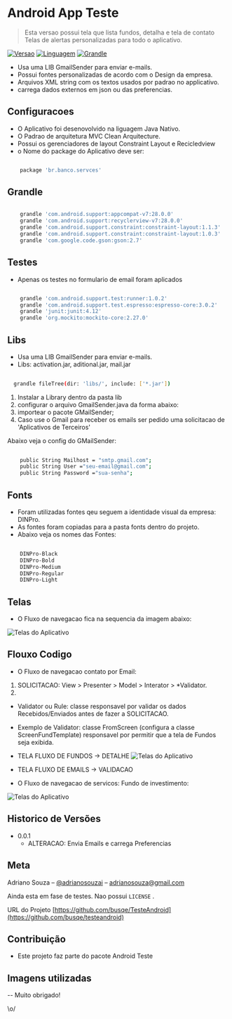 # Android App Teste 
> Esta versao possui tela que lista fundos, detalha e tela de contato 
> Telas de alertas personalizadas para todo o aplicativo.

[![ Versao][version-image]][version-image]
[![ Linguagem][lang-image]][lang-image]
[![ Grandle][grandle-image]][grandle-image]

- Usa uma LIB  GmailSender para enviar e-mails.
- Possui fontes personalizadas de acordo com o Design da empresa.
- Arquivos XML string com os textos usados por padrao no applicativo.
- carrega dados externos em json ou das preferencias.

## Configuracoes

- O Aplicativo foi desenovolvido na liguagem Java Nativo.
- O Padrao de arquitetura MVC Clean Arquitecture.
- Possui os gerenciadores de layout Constraint Layout e Recicledview 
- o Nome do package do Aplicativo deve ser:

```sh

	package 'br.banco.servces'

```


## Grandle

```sh

	grandle 'com.android.support:appcompat-v7:28.0.0'
	grandle 'com.android.support:recyclerview-v7:28.0.0'
	grandle 'com.android.support.constraint:constraint-layout:1.1.3'
	grandle 'com.android.support.constraint:constraint-layout:1.0.3'
	grandle 'com.google.code.gson:gson:2.7'

```

## Testes
- Apenas os testes no formulario de email foram aplicados

```sh

	grandle 'com.android.support.test:runner:1.0.2'
	grandle 'com.android.support.test.espresso:espresso-core:3.0.2'
	grandle 'junit:junit:4.12'
	grandle 'org.mockito:mockito-core:2.27.0'

```

## Libs
- Usa uma LIB GmailSender para enviar e-mails.
- Libs: activation.jar, aditional.jar, mail.jar
 
```sh
 
  grandle fileTree(dir: 'libs/', include: ['*.jar'])

```

1. Instalar a Library dentro da pasta lib
2. configurar o arquivo GmailSender.java da forma abaixo:
3. importear o pacote  GMailSender;
4. Caso use o Gmail para receber os emails ser pedido uma solicitacao de 'Aplicativos de Terceiros'

Abaixo veja o config do GMailSender:

```sh
   
    public String Mailhost = "smtp.gmail.com";
    public String User ="seu-email@gmail.com";
    public String Password ="sua-senha"; 

```

## Fonts 
- Foram utilizadas fontes qeu seguem a identidade visual da empresa: DINPro. 
- As fontes foram copiadas para a pasta fonts dentro do projeto.
- Abaixo veja os nomes das Fontes:

```sh
   
	DINPro-Black
	DINPro-Bold
	DINPro-Medium
	DINPro-Regular
	DINPro-Light

```


## Telas 
- O Fluxo de navegacao fica na sequencia da imagem abaixo: 

![Telas do Aplicativo](https://raw.githubusercontent.com/busqe/TesteAndroid/master/telas.png)


## Flouxo Codigo 
* O Fluxo de navegacao contato por Email:

1. SOLICITACAO: View > Presenter > Model > Interator > *Validator.  
2.

- Validator ou Rule: classe responsavel por validar os dados Recebidos/Enviados antes de fazer a SOLICITACAO.
- Exemplo de Validator: classe FromScreen (configura a classe ScreenFundTemplate) responsavel por permitir que a tela de Fundos seja exibida.

 - TELA FLUXO DE FUNDOS -> DETALHE
![Telas do Aplicativo](https://github.com/busqe/TesteAndroid/blob/master/images/tela-flow-fund.png)

- TELA FLUXO DE EMAILS -> VALIDACAO
- O Fluxo de navegacao de servicos: Fundo de investimento:

![Telas do Aplicativo](https://github.com/busqe/TesteAndroid/blob/master/images/tela-flow-email.png)


## Historico de Versões

* 0.0.1
    * ALTERACAO: Envia Emails e carrega Preferencias 

## Meta

Adriano Souza – [@adrianosouzai](https://twitter.com/adrianosouzai) – adrianosouza@gmail.com


Ainda esta em fase de testes. Nao possui ``LICENSE`` .

URL do Projeto [https://github.com/busqe/TesteAndroid](https://github.com/busqe/testeandroid)

## Contribuição

- Este projeto faz parte do pacote Android Teste

## Imagens utilizadas
[version-image]: https://github.com/busqe/TesteAndroid/blob/master/images/ico-version.svg
[version-url]: https://github.com/busqe/TesteAndroid/tree/master/images

[lang-image]: https://github.com/busqe/TesteAndroid/blob/master/images/ico-lang.svg
[grandle-image]: https://github.com/busqe/TesteAndroid/blob/master/images/ico-grandle.svg

-- Muito obrigado!

\o/


